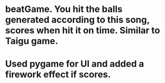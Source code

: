 # beatGame. You hit the balls generated according to this song, scores when hit it on time. Similar to Taigu game.

# Used pygame for UI and added a firework effect if scores.
